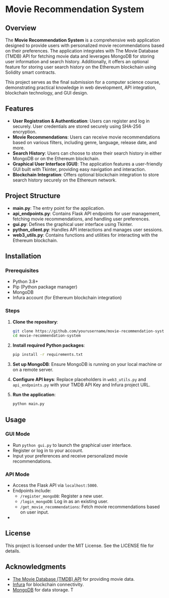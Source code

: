 # Movie Recommendation System



## Overview

The **Movie Recommendation System** is a comprehensive web application designed to provide users with personalized movie recommendations based on their preferences. The application integrates with The Movie Database (TMDB) API for fetching movie data and leverages MongoDB for storing user information and search history. Additionally, it offers an optional feature for storing user search history on the Ethereum blockchain using Solidity smart contracts.

This project serves as the final submission for a computer science course, demonstrating practical knowledge in web development, API integration, blockchain technology, and GUI design.

## Features

- **User Registration & Authentication**: Users can register and log in securely. User credentials are stored securely using SHA-256 encryption.
- **Movie Recommendations**: Users can receive movie recommendations based on various filters, including genre, language, release date, and more.
- **Search History**: Users can choose to store their search history in either MongoDB or on the Ethereum blockchain.
- **Graphical User Interface (GUI)**: The application features a user-friendly GUI built with Tkinter, providing easy navigation and interaction.
- **Blockchain Integration**: Offers optional blockchain integration to store search history securely on the Ethereum network.

## Project Structure

- **main.py**: The entry point for the application.
- **api_endpoints.py**: Contains Flask API endpoints for user management, fetching movie recommendations, and handling user preferences.
- **gui.py**: Defines the graphical user interface using Tkinter.
- **python_client.py**: Handles API interactions and manages user sessions.
- **web3_utils.py**: Contains functions and utilities for interacting with the Ethereum blockchain.

## Installation

### Prerequisites

- Python 3.8+
- Pip (Python package manager)
- MongoDB
- Infura account (for Ethereum blockchain integration)


### Steps

1. **Clone the repository**:
   ```bash
   git clone https://github.com/yourusername/movie-recommendation-system.git
   cd movie-recommendation-system
   ```

2. **Install required Python packages**:
   ```bash
   pip install -r requirements.txt
   ```

3. **Set up MongoDB**:
   Ensure MongoDB is running on your local machine or on a remote server.

4. **Configure API keys**:
   Replace placeholders in `web3_utils.py` and `api_endpoints.py` with your TMDB API Key and Infura project URL.

5. **Run the application**:
   ```bash
   python main.py
   ```

## Usage

### GUI Mode
- Run `python gui.py` to launch the graphical user interface.
- Register or log in to your account.
- Input your preferences and receive personalized movie recommendations.

### API Mode
- Access the Flask API via `localhost:5000`.
- Endpoints include:
  - `/register_mongoDB`: Register a new user.
  - `/login_mongoDB`: Log in as an existing user.
  - `/get_movie_recommendations`: Fetch movie recommendations based on user input.
-

## License

This project is licensed under the MIT License. See the LICENSE file for details.

## Acknowledgments

- [The Movie Database (TMDB) API](https://www.themoviedb.org/documentation/api) for providing movie data.
- [Infura](https://infura.io/) for blockchain connectivity.
- [MongoDB](https://www.mongodb.com/) for data storage.
 T